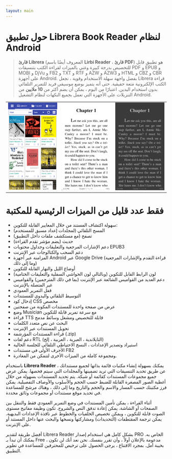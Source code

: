 ```yaml
---
layout: main
---
```


# حول تطبيق Librera Book Reader لنظام Android

> **قارئ Librera** (المعروف أيضًا باسم **Lirbi Reader** ، **قارئ PDF**) هو تطبيق قابل للتخصيص بدرجة كبيرة وغني بالميزات
لقراءة الكتب بتنسيقات PDF و EPUB و MOBI و DjVu و FB2 و TXT و RTF و AZW و AZW3 و HTML و CBZ و CBR على أجهزة Android.
بفضل واجهة سهلة الاستخدام وقوية ، تجعل Librera قراءة الكتب الإلكترونية متعة حقيقية.
حتى أنه يتميز بوضع موسيقي فريد للتمرير التلقائي بدون استخدام اليدين.
اعتبارًا من اليوم ، يمكن أن يضم أكثر من **10 ملايين** من التنزيلات على الأجهزة التي تعمل بجميع النكهات لنظام التشغيل Android.

||||
|-|-|-|
|![](1.png)|![](2.png)|![](3.png)|

# فقط عدد قليل من الميزات الرئيسية للمكتبة

* سهولة اكتشاف المستند من خلال المعايير القابلة للتكوين:
* المسح التلقائي (لمجلدات إعداد مسبق للمستخدم)
* تصفح (مع مستكشف ملفات داخل التطبيق)
* حديث (يضم مؤشر تقدم القراءة)
* دعم الإشارات المرجعية والتعليقات وجداول محتويات EPUB3
* دعم السحب والكتالوجات عبر الإنترنت
* المزامنة عبر أجهزة Android عبر Google Drive (قراءة التقدم والإشارات المرجعية وما إلى ذلك)
* أوضاع الليل والنهار القابلة للتكوين
* لون الرابط القابل للتكوين (وبالتالي لون الحواشي السفلية والتعليقات الختامية)
* دعم العديد من القواميس الشائعة عبر الإنترنت (بما في ذلك المترجمين) والقواميس غير المتصلة بالإنترنت
* قفل التمرير العمودي
* التوسيط التلقائي واليدوي للمستندات
* إدخال كود CSS مخصص
* عرض من صفحة واحدة للمستندات المكونة من صفحتين
* وضع Musician مع سرعة تمرير قابلة للتكوين
* قراءة TTS قابلة للتخصيص ومشغل وسائط مدمج
* البحث عن نص متعدد الكلمات
* تحويل المستندات عبر الإنترنت
* قراءة المستندات المؤرشفة (.zip)
* دعم لغات RTL (التايلاندية ، العبرية ، العربية ، إلخ)
* استيراد وتصدير الإعدادات ، النسخ الاحتياطي التلقائي للجلسة الحالية
* الأحرف الأولى في مستندات FB2
* ومجموعة كاملة من الميزات الأخرى لتتمكن من المغادرة.

باستخدام **Librera Reader** ، يمكنك بسهولة إنشاء مكتبات قائمة بذاتها لجميع مستنداتك عن طريق تحديد التنسيقات التي تريد تضمينها والمجلدات التي سيتم فحصها. يمكن عرض جميع مجموعات المستندات كقائمة أو شبكة. يتم تحديد المستندات بسهولة من خلال أغطية الصور المصغرة القابلة للضبط حسب الحجم والأسلوب والأوصاف التفصيلية. يمكن فرز مكتبتك حسب المسار والاسم والحجم والتاريخ وما إلى ذلك ، وهناك مرشح للمساعدة في تحديد موقع مستندات أو مجموعات وثائق محددة.

أثناء القراءة ، يمكن تأمين المستندات في وضع التمرير العمودي فقط والتنقل بين الصفحات أو الشاشة. يمكن إعادة تدفق النص والشروح. تكون وظيفة مفاتيح مستوى الصوت قابلة للتكوين ، ويمكن تخصيص الخلفيات والخطوط عبر نافذة الإعدادات البديهية. يمكن ترجمة المقتطفات (التحديدات) ومشاركتها ونسخها والبحث عنها داخل المستند أو على الإنترنت.

أفضل طريقة لتقدير Librera Reader بشكل كامل هي استخدام إصدار PRO الخاص به. يمكنك أن تبدأ بـ Free ، مدعومة بالإعلان أولاً ، وأن تقرر بنفسك. نحن نعد أنك لن تكون بخيبة أمل. بمجرد الاقتناع ، يرجى الحصول على ترخيص للمحترفين للمساعدة في تطوير التطبيق.
